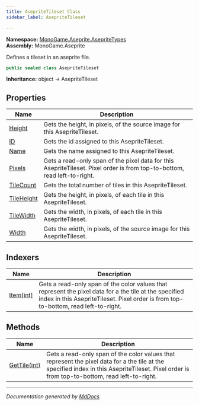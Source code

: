 ```yaml
---
title: AsepriteTileset Class
sidebar_label: AsepriteTileset

---
```


**Namespace:** [MonoGame.Aseprite.AsepriteTypes](../)  
**Assembly:** MonoGame.Aseprite

Defines a tileset in an aseprite file.

```csharp
public sealed class AsepriteTileset
```

**Inheritance:** object → AsepriteTileset

## Properties

| Name                                   | Description                                                                                                                     |
| -------------------------------------- | ------------------------------------------------------------------------------------------------------------------------------- |
| [Height](Properties/Height.md)         | Gets the height, in pixels, of the source image for this AsepriteTileset.                                                       |
| [ID](Properties/ID.md)                 | Gets the id assigned to this AsepriteTileset.                                                                                   |
| [Name](Properties/Name.md)             | Gets the name assigned to this AsepriteTileset.                                                                                 |
| [Pixels](Properties/Pixels.md)         | Gets a read\-only span of the pixel data for this AsepriteTileset.  Pixel order is from  top\-to\-bottom, read left\-to\-right. |
| [TileCount](Properties/TileCount.md)   | Gets the total number of tiles in this AsepriteTileset.                                                                         |
| [TileHeight](Properties/TileHeight.md) | Gets the height, in pixels, of each tile in this AsepriteTileset.                                                               |
| [TileWidth](Properties/TileWidth.md)   | Gets the width, in pixels, of each tile in this AsepriteTileset.                                                                |
| [Width](Properties/Width.md)           | Gets the width, in pixels, of the source image for this AsepriteTileset.                                                        |

## Indexers

| Name                            | Description                                                                                                                                                                                          |
| ------------------------------- | ---------------------------------------------------------------------------------------------------------------------------------------------------------------------------------------------------- |
| [Item\[int\]](Indexers/Item.md) | Gets a read\-only span of the color values that represent the pixel data for a the tile at the specified  index in this AsepriteTileset.  Pixel order is from top\-to\-bottom, read left\-to\-right. |

## Methods

| Name                               | Description                                                                                                                                                                                          |
| ---------------------------------- | ---------------------------------------------------------------------------------------------------------------------------------------------------------------------------------------------------- |
| [GetTile(int)](Methods/GetTile.md) | Gets a read\-only span of the color values that represent the pixel data for a the tile at the specified  index in this AsepriteTileset.  Pixel order is from top\-to\-bottom, read left\-to\-right. |

___

*Documentation generated by [MdDocs](https://github.com/ap0llo/mddocs)*
